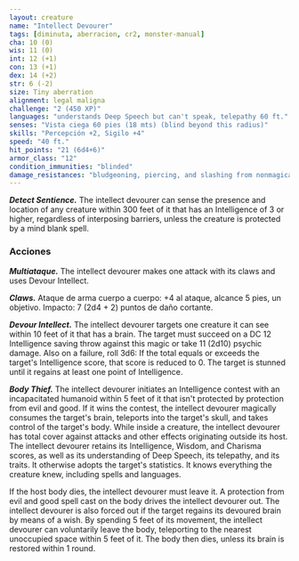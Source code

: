 ```yaml
---
layout: creature
name: "Intellect Devourer"
tags: [diminuta, aberracion, cr2, monster-manual]
cha: 10 (0)
wis: 11 (0)
int: 12 (+1)
con: 13 (+1)
dex: 14 (+2)
str: 6 (-2)
size: Tiny aberration
alignment: legal maligna
challenge: "2 (450 XP)"
languages: "understands Deep Speech but can't speak, telepathy 60 ft."
senses: "Vista ciega 60 pies (18 mts) (blind beyond this radius)"
skills: "Percepción +2, Sigilo +4"
speed: "40 ft."
hit_points: "21 (6d4+6)"
armor_class: "12"
condition_immunities: "blinded"
damage_resistances: "bludgeoning, piercing, and slashing from nonmagical weapons"
---
```


***Detect Sentience.*** The intellect devourer can sense the presence and location of any creature within 300 feet of it that has an Intelligence of 3 or higher, regardless of interposing barriers, unless the creature is protected by a mind blank spell.

### Acciones

***Multiataque.*** The intellect devourer makes one attack with its claws and uses Devour Intellect.

***Claws.*** Ataque de arma cuerpo a cuerpo: +4 al ataque, alcance 5 pies, un objetivo. Impacto: 7 (2d4 + 2) puntos de daño cortante.

***Devour Intellect.*** The intellect devourer targets one creature it can see within 10 feet of it that has a brain. The target must succeed on a DC 12 Intelligence saving throw against this magic or take 11 (2d10) psychic damage. Also on a failure, roll 3d6: If the total equals or exceeds the target's Intelligence score, that score is reduced to 0. The target is stunned until it regains at least one point of Intelligence.

***Body Thief.*** The intellect devourer initiates an Intelligence contest with an incapacitated humanoid within 5 feet of it that isn't protected by protection from evil and good. If it wins the contest, the intellect devourer magically consumes the target's brain, teleports into the target's skull, and takes control of the target's body. While inside a creature, the intellect devourer has total cover against attacks and other effects originating outside its host. The intellect devourer retains its Intelligence, Wisdom, and Charisma scores, as well as its understanding of Deep Speech, its telepathy, and its traits. It otherwise adopts the target's statistics. It knows everything the creature knew, including spells and languages.

If the host body dies, the intellect devourer must leave it. A protection from evil and good spell cast on the body drives the intellect devourer out. The intellect devourer is also forced out if the target regains its devoured brain by means of a wish. By spending 5 feet of its movement, the intellect devourer can voluntarily leave the body, teleporting to the nearest unoccupied space within 5 feet of it. The body then dies, unless its brain is restored within 1 round.